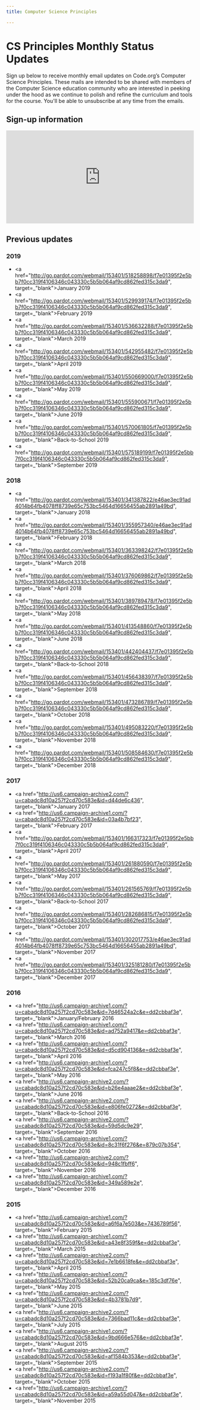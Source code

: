 ```yaml
---
title: Computer Science Principles

---
```


# CS Principles Monthly Status Updates

Sign up below to receive monthly email updates on  Code.org’s Computer Science Principles. These mails are intended to be shared with members of the Computer Science education community who are interested in peeking under the hood as we continue to polish and refine the curriculum and tools for the course. You'll be able to unsubscribe at any time from the emails.

## Sign-up information

<iframe src="http://go.pardot.com/l/153401/2017-08-24/jjjm14" width="100%" height="250" type="text/html" frameborder="0" allowTransparency="true" style="border: 0"></iframe>

## <a name="previous"></a>Previous updates

### 2019

- <a href="http://go.pardot.com/webmail/153401/518258898/f7e01395f2e5bb7f0cc319f4106346c043330c5b5b064af9cd862fed315c3da9", target=_"blank">January 2019</a>
- <a href="http://go.pardot.com/webmail/153401/529939174/f7e01395f2e5bb7f0cc319f4106346c043330c5b5b064af9cd862fed315c3da9", target=_"blank">February 2019</a>
- <a href="http://go.pardot.com/webmail/153401/536632288/f7e01395f2e5bb7f0cc319f4106346c043330c5b5b064af9cd862fed315c3da9", target=_"blank">March 2019</a>
- <a href="http://go.pardot.com/webmail/153401/542955482/f7e01395f2e5bb7f0cc319f4106346c043330c5b5b064af9cd862fed315c3da9", target=_"blank">April 2019</a>
- <a href="http://go.pardot.com/webmail/153401/550669000/f7e01395f2e5bb7f0cc319f4106346c043330c5b5b064af9cd862fed315c3da9", target=_"blank">May 2019</a>
- <a href="http://go.pardot.com/webmail/153401/555900671/f7e01395f2e5bb7f0cc319f4106346c043330c5b5b064af9cd862fed315c3da9", target=_"blank">June 2019</a>
- <a href="http://go.pardot.com/webmail/153401/570061805/f7e01395f2e5bb7f0cc319f4106346c043330c5b5b064af9cd862fed315c3da9", target=_"blank">Back-to-School 2019</a>
- <a href="http://go.pardot.com/webmail/153401/575189199/f7e01395f2e5bb7f0cc319f4106346c043330c5b5b064af9cd862fed315c3da9", target=_"blank">September 2019</a>

### 2018

- <a href="http://go.pardot.com/webmail/153401/341387822/e46ae3ec91ad4014b64fb4078ff8739e65c753bc5464d16656455ab2891a49bd", target=_"blank">January 2018</a>
- <a href="http://go.pardot.com/webmail/153401/355957340/e46ae3ec91ad4014b64fb4078ff8739e65c753bc5464d16656455ab2891a49bd", target=_"blank">February 2018</a>
- <a href="http://go.pardot.com/webmail/153401/363398242/f7e01395f2e5bb7f0cc319f4106346c043330c5b5b064af9cd862fed315c3da9", target=_"blank">March 2018</a>
- <a href="http://go.pardot.com/webmail/153401/376069862/f7e01395f2e5bb7f0cc319f4106346c043330c5b5b064af9cd862fed315c3da9", target=_"blank">April 2018</a>
- <a href="http://go.pardot.com/webmail/153401/389789478/f7e01395f2e5bb7f0cc319f4106346c043330c5b5b064af9cd862fed315c3da9", target=_"blank">May 2018</a>
- <a href="http://go.pardot.com/webmail/153401/413548860/f7e01395f2e5bb7f0cc319f4106346c043330c5b5b064af9cd862fed315c3da9", target=_"blank">June 2018</a>
- <a href="http://go.pardot.com/webmail/153401/442404437/f7e01395f2e5bb7f0cc319f4106346c043330c5b5b064af9cd862fed315c3da9", target=_"blank">Back-to-School 2018</a>
- <a href="http://go.pardot.com/webmail/153401/456438397/f7e01395f2e5bb7f0cc319f4106346c043330c5b5b064af9cd862fed315c3da9", target=_"blank">September 2018</a>
- <a href="http://go.pardot.com/webmail/153401/473286789/f7e01395f2e5bb7f0cc319f4106346c043330c5b5b064af9cd862fed315c3da9", target=_"blank">October 2018</a>
- <a href="http://go.pardot.com/webmail/153401/495083220/f7e01395f2e5bb7f0cc319f4106346c043330c5b5b064af9cd862fed315c3da9", target=_"blank">November 2018</a>
- <a href="http://go.pardot.com/webmail/153401/508584630/f7e01395f2e5bb7f0cc319f4106346c043330c5b5b064af9cd862fed315c3da9", target=_"blank">December 2018</a>

### 2017

- <a href="http://us6.campaign-archive2.com/?u=cabadc8d10a257f2cd70c583e&id=d44de6c436", target=_"blank">January 2017</a>
- <a href="http://us6.campaign-archive1.com/?u=cabadc8d10a257f2cd70c583e&id=03a4b7bf23", target=_"blank">February 2017</a>
- <a href="http://go.pardot.com/webmail/153401/166317323/f7e01395f2e5bb7f0cc319f4106346c043330c5b5b064af9cd862fed315c3da9", target=_"blank">April 2017</a>
- <a href="http://go.pardot.com/webmail/153401/261880590/f7e01395f2e5bb7f0cc319f4106346c043330c5b5b064af9cd862fed315c3da9", target=_"blank">May 2017</a>
- <a href="http://go.pardot.com/webmail/153401/261565769/f7e01395f2e5bb7f0cc319f4106346c043330c5b5b064af9cd862fed315c3da9", target=_"blank">Back-to-School 2017</a>
- <a href="http://go.pardot.com/webmail/153401/282686815/f7e01395f2e5bb7f0cc319f4106346c043330c5b5b064af9cd862fed315c3da9", target=_"blank">October 2017</a>
- <a href="http://go.pardot.com/webmail/153401/302017753/e46ae3ec91ad4014b64fb4078ff8739e65c753bc5464d16656455ab2891a49bd", target=_"blank">November 2017</a>
- <a href="http://go.pardot.com/webmail/153401/325181280/f7e01395f2e5bb7f0cc319f4106346c043330c5b5b064af9cd862fed315c3da9", target=_"blank">December 2017</a>

### 2016

- <a href="http://us6.campaign-archive1.com/?u=cabadc8d10a257f2cd70c583e&id=7d46524a2c&e=dd2cbbaf3e", target=_"blank">January/February 2016</a>
- <a href="http://us6.campaign-archive1.com/?u=cabadc8d10a257f2cd70c583e&id=ad752a9417&e=dd2cbbaf3e", target=_"blank">March 2016</a>
- <a href="http://us6.campaign-archive1.com/?u=cabadc8d10a257f2cd70c583e&id=d5cd904136&e=dd2cbbaf3e", target=_"blank">April 2016</a>
- <a href="http://us6.campaign-archive1.com/?u=cabadc8d10a257f2cd70c583e&id=fca247c5f8&e=dd2cbbaf3e", target=_"blank">May 2016</a>
- <a href="http://us6.campaign-archive2.com/?u=cabadc8d10a257f2cd70c583e&id=b26e4aaae2&e=dd2cbbaf3e", target=_"blank">June 2016</a>
- <a href="http://us6.campaign-archive2.com/?u=cabadc8d10a257f2cd70c583e&id=e806fe0272&e=dd2cbbaf3e", target=_"blank">Back-to-School 2016</a>
- <a href="http://us6.campaign-archive2.com/?u=cabadc8d10a257f2cd70c583e&id=59d5dc9e29", target=_"blank">September 2016</a>
- <a href="http://us6.campaign-archive1.com/?u=cabadc8d10a257f2cd70c583e&id=8c31f6f276&e=879c07b354", target=_"blank">October 2016</a>
- <a href="http://us6.campaign-archive2.com/?u=cabadc8d10a257f2cd70c583e&id=948c1fbff6", target=_"blank">November 2016</a>
- <a href="http://us6.campaign-archive1.com/?u=cabadc8d10a257f2cd70c583e&id=349a589e2e", target=_"blank">December 2016</a>

 

### 2015

- <a href="http://us6.campaign-archive1.com/?u=cabadc8d10a257f2cd70c583e&id=a6f6a7e503&e=7436789f56", target=_"blank">February 2015</a>
- <a href="http://us6.campaign-archive1.com/?u=cabadc8d10a257f2cd70c583e&id=a43e8f359f&e=dd2cbbaf3e", target=_"blank">March 2015</a>
- <a href="http://us6.campaign-archive2.com/?u=cabadc8d10a257f2cd70c583e&id=7e1b6618fe&e=dd2cbbaf3e", target=_"blank">April 2015</a>
- <a href="http://us6.campaign-archive1.com/?u=cabadc8d10a257f2cd70c583e&id=52b20ca9ca&e=185c3df76e", target=_"blank">May 2015</a>
- <a href="http://us6.campaign-archive2.com/?u=cabadc8d10a257f2cd70c583e&id=4b3781b7d9", target=_"blank">June 2015</a>
- <a href="http://us6.campaign-archive2.com/?u=cabadc8d10a257f2cd70c583e&id=7366bad11c&e=dd2cbbaf3e", target=_"blank">July 2015</a>
- <a href="http://us6.campaign-archive1.com/?u=cabadc8d10a257f2cd70c583e&id=9bd666e576&e=dd2cbbaf3e", target=_"blank">August 2015</a>
- <a href="http://us6.campaign-archive2.com/?u=cabadc8d10a257f2cd70c583e&id=af1584b353&e=dd2cbbaf3e", target=_"blank">September 2015</a>
- <a href="http://us6.campaign-archive2.com/?u=cabadc8d10a257f2cd70c583e&id=f193a1f80f&e=dd2cbbaf3e", target=_"blank">October 2015</a>
- <a href="http://us6.campaign-archive1.com/?u=cabadc8d10a257f2cd70c583e&id=a59a55d047&e=dd2cbbaf3e", target=_"blank">November 2015</a>
